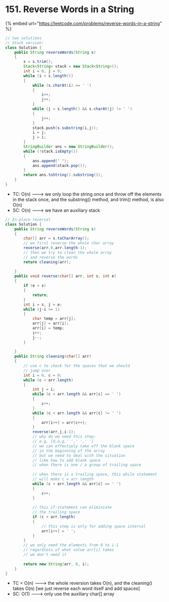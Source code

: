 # 151. Reverse Words in a String

{% embed url="https://leetcode.com/problems/reverse-words-in-a-string" %}

```java
// two solutions
// Stack version:
class Solution {
    public String reverseWords(String s) 
    {
        s = s.trim();
        Stack<String> stack = new Stack<String>();
        int i = 0, j = 0;
        while (i < s.length())
        {
            while (s.charAt(i) == ' ')
            {
                i++;
                j++;
            }
            while (j < s.length() && s.charAt(j) != ' ')
            {
                j++;
            }
            stack.push(s.substring(i,j));
            i = j;
            j = i;
        }
        StringBuilder ans = new StringBuilder();
        while (!stack.isEmpty())
        {
            ans.append(" ");
            ans.append(stack.pop());         
        }
        return ans.toString().substring(1);
    } 
}
```

* TC: O(n) ---> we only loop the string once and throw off the elements in the stack once, and the substring() method, and trim() method, is also O(n)
* SC: O(n) ---> we have an auxiliary stack

```java
// In-place reversal
class Solution {
    public String reverseWords(String s) 
    {
        char[] arr = s.toCharArray();
        // we first reverse the whole char array
        reverse(arr,0,arr.length-1);
        // then we try to clean the whole array
        // and reverse the words
        return cleaning(arr);
       
    } 
    public void reverse(char[] arr, int s, int e)
    {
        if (e < s)
        {
            return;
        }
        int i = s, j = e;
        while (j-i >= 1)
        {
            char temp = arr[j];
            arr[j] = arr[i];
            arr[i] = temp;
            i++;
            j--;
        }
        
    }
    public String cleaning(char[] arr)
    {
        // use c to check for the spaces that we should 
        // jump over
        int i = 0, c = 0;
        while (c < arr.length)
        {
            int j = i;
            while (c < arr.length && arr[c] == ' ')
            {
                c++;
            }
            while (c < arr.length && arr[c] != ' ')
            {
                arr[i++] = arr[c++];
            }
            reverse(arr,j,i-1);
            // why do we need this step:
            // e.g. [d,o,g,' ',' ',' ']
            // we can effectiely take off the blank space  
            // in the beginning of the array
            // but we need to deal with the situation
            // like how to add blank space 
            // when there is one / a group of trailing space 
            
            // when there is a trailing space, this while statement
            // will make c = arr.length
            while (c < arr.length && arr[c] == ' ')
            {
                c++;
            }
            
            // this if-statement can eliminiate 
            // the trailing space
            if (c < arr.length)
            {
                // this step is only for adding space interval
                arr[i++] = ' ';
            }
        }
        // we only need the elements from 0 to i-1
        // regardless of what value arr[i] takes
        // we don't need it
        
        return new String(arr, 0, i);
    }
}
```

* TC = O(n) ---> the whole reversion takes O(n), and the cleaning() takes O(n) \[we just reverse each word itself and add spaces]
* SC: O(1) ---> only use the auxiliary char\[] array

